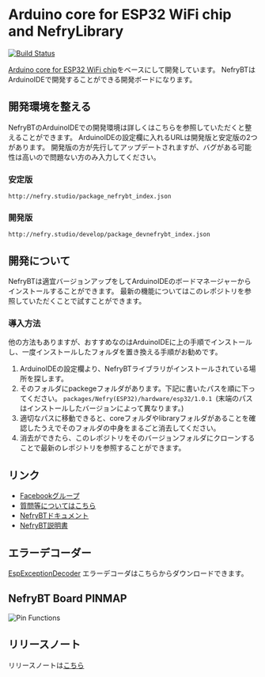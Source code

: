 # Arduino core for ESP32 WiFi chip and NefryLibrary
[![Build Status](https://travis-ci.org/Nefry-Community/arduino-esp32.svg?branch=master)](https://travis-ci.org/Nefry-Community/arduino-esp32)

[Arduino core for ESP32 WiFi chip](https://github.com/espressif/arduino-esp32)をベースにして開発しています。
NefryBTはArduinoIDEで開発することができる開発ボードになります。

## 開発環境を整える

NefryBTのArduinoIDEでの開発環境は詳しくはこちらを参照していただくと整えることができます。
ArduinoIDEの設定欄に入れるURLは開発版と安定版の2つがあります。
開発版の方が先行してアップデートされますが、バグがある可能性は高いので問題ない方のみ入力してください。

### 安定版

```
http://nefry.studio/package_nefrybt_index.json
```

### 開発版

```
http://nefry.studio/develop/package_devnefrybt_index.json
```


## 開発について
NefryBTは適宜バージョンアップをしてArduinoIDEのボードマネージャーからインストールすることができます。
最新の機能についてはこのレポジトリを参照していただくことで試すことができます。
### 導入方法
他の方法もありますが、おすすめなのはArduinoIDEに上の手順でインストールし、一度インストールしたフォルダを置き換える手順がお勧めです。
1. ArduinoIDEの設定欄より、NefryBTライブラリがインストールされている場所を探します。
2. そのフォルダにpackegeフォルダがあります。下記に書いたパスを順に下ってください。
```packages/Nefry(ESP32)/hardware/esp32/1.0.1 ```(末端のパスはインストールしたバージョンによって異なります。)
3. 適切なパスに移動できると、coreフォルダやlibraryフォルダがあることを確認したうえでそのフォルダの中身をまるごと消去してください。
4. 消去ができたら、このレポジトリをそのバージョンフォルダにクローンすることで最新のレポジトリを参照することができます。

## リンク

- [Facebookグループ](https://www.facebook.com/nefrystudio/) 
- [質問等についてはこちら](https://teratail.com/tags/Nefry) 
- [NefryBTドキュメント](https://dotstud.io/docs/nefrybt/) 
- [NefryBT説明書](https://drive.google.com/file/d/0B_mvDQF8yaQRLVprUHl4WTFLWVE/view) 

## エラーデコーダー

[EspExceptionDecoder](https://github.com/me-no-dev/EspExceptionDecoder) エラーデコーダはこちらからダウンロードできます。

## NefryBT Board PINMAP

![Pin Functions](https://nefry.studio/img/nefrybt_pinmap.png)

## リリースノート

リリースノートは[こちら](https://github.com/Nefry-Community/arduino-esp32/blob/master/release%20note.md)
